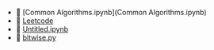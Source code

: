 * 📄 [Common Algorithms.ipynb](Common Algorithms.ipynb)
* 📂 [Leetcode](Leetcode)
* 📄 [Untitled.ipynb](Untitled.ipynb)
* 📄 [bitwise.py](bitwise.py)
